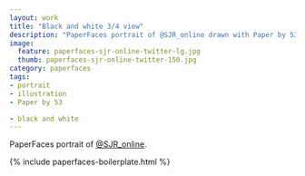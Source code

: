 ```yaml
---
layout: work
title: "Black and white 3/4 view"
description: "PaperFaces portrait of @SJR_online drawn with Paper by 53 on an iPad."
image: 
  feature: paperfaces-sjr-online-twitter-lg.jpg
  thumb: paperfaces-sjr-online-twitter-150.jpg
category: paperfaces
tags: 
- portrait
- illustration
- Paper by 53

- black and white
---
```


PaperFaces portrait of [@SJR_online](http://twitter.com/SJR_online).

{% include paperfaces-boilerplate.html %}